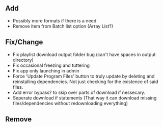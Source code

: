 
## Add
- Possibly more formats if there is a need
- Remove item from Batch list option (Array List?)

## Fix/Change
- Fix playlist download output folder bug (can't have spaces in output directory)
- Fix occasional freezing and tuttering
- Fix app only launching in admin
- Force 'Update Program Files' button to truly update by deleting and reinstalling dependencies. Not just checking for the existence of said files.
- Add error bypass? to skip over parts of download if nessecary. 
- Seperate download if statements (That way it can download missing files/dependencies without redownloading everything)

## Remove

